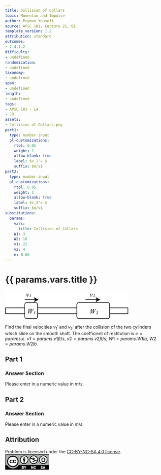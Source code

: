 ```yaml
---
title: Collision of Collars
topic: Momentum and Impulse
author: Peyman Yousefi
source: APSC 181, Lecture 21, Q1
template_version: 1.2
attribution: standard
outcomes:
- 7.4.1.2
difficulty:
- undefined
randomization:
- undefined
taxonomy:
- undefined
span:
- undefined
length:
- undefined
tags:
- APSC 181 - LA
- JR
assets:
- Collision of Collars.png
part1:
  type: number-input
  pl-customizations:
    rtol: 0.05
    weight: 1
    allow-blank: true
    label: $v_1'= $
    suffix: $m/s$
part2:
  type: number-input
  pl-customizations:
    rtol: 0.05
    weight: 1
    allow-blank: true
    label: $v_2'= $
    suffix: $m/s$
substitutions:
  params:
    vars:
      title: Collision of Collars
    W1: 3
    W2: 10
    v1: 22
    v2: 4
    e: 0.66
---
```

# {{ params.vars.title }}
<img src="Collision of Collars.png" width=400>

Find the final velocities $v_1'$ and $v_2'$ after the collision of the two cylinders which slide on the smooth shaft.
The coefficient of restitution is $e = {{params.e}}$.
$v1 = {{params.v1}}ft/s$, $v2 = {{params.v2}}ft/s$, $W1 = {{params.W1}}lb$, $W2 = {{params.W2}}lb$.

## Part 1

### Answer Section

Please enter in a numeric value in $m/s$.

## Part 2

### Answer Section

Please enter in a numeric value in $m/s$.

## Attribution

Problem is licensed under the [CC-BY-NC-SA 4.0 license](https://creativecommons.org/licenses/by-nc-sa/4.0/).<br> ![The Creative Commons 4.0 license requiring attribution-BY, non-commercial-NC, and share-alike-SA license.](https://raw.githubusercontent.com/firasm/bits/master/by-nc-sa.png)